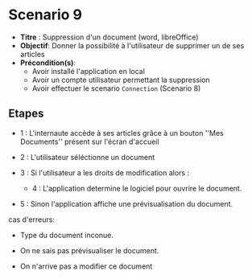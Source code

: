 # Scenario 9

- **Titre** : Suppression d'un document (word, libreOffice)
- **Objectif**: Donner la possibilité à l'utilisateur de supprimer un de ses articles
- **Précondition(s)**:
	- Avoir installé l'application en local
	- Avoir un compte utilisateur permettant la suppression
	- Avoir effectuer le scenario `Connection` (Scenario 8)

## Etapes

- 1 : L'internaute accède à ses articles grâce à un bouton ''Mes Documents'' présent sur l'écran d'accueil

- 2 : L'utilisateur séléctionne un document

- 3 : Si l'utilisateur a les droits de modification alors :

  - 4 : L'application determine le logiciel pour ouvrire le document.
  
- 5 : Sinon l'application affiche une prévisualisation du document.


cas d'erreurs:

- Type du document inconue.

- On ne sais pas prévisualiser le document.

- On n'arrive pas a modifier ce document 
